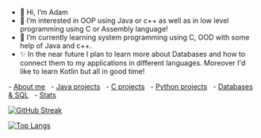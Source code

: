 - 👋 Hi, I’m Adam
- 👀 I’m interested in OOP using Java or c++ as well as in low level programming using C or Assembly language!
- 🌱 I’m currently learning system programming using C, OOD with some help of Java and c++.
- ✨ In the near future I plan to learn more about Databases and how to connect them to my applications in different languages. Moreover I'd like to learn Kotlin but all in good time!


- [About me](#about-me) 
   - [Java projects](#java) 
   - [C projects](#c) 
   - [Python projects](#python) 
   - [Databases & SQL](#dbms) 
   - [Stats](#stats) 
  




[![GitHub Streak](http://github-readme-streak-stats.herokuapp.com?user=Errno-404&theme=blood&border_radius=5)](https://git.io/streak-stats)

[![Top Langs](https://github-readme-stats.vercel.app/api/top-langs/?username=Errno-404&layout=compact)](https://github.com/anuraghazra/github-readme-stats)
